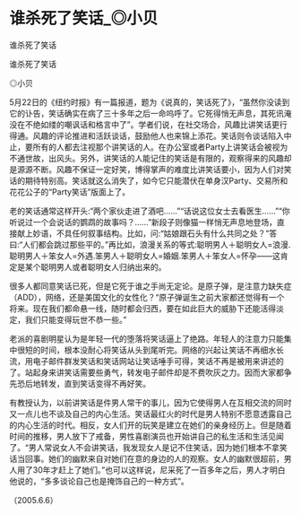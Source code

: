 # 谁杀死了笑话_◎小贝

谁杀死了笑话

谁杀死了笑话

◎小贝

5月22日的《纽约时报》有一篇报道，题为《说真的，笑话死了》，“虽然你没读到它的讣告，笑话确实在病了三十多年之后一命呜呼了。它死得悄无声息，其死讯淹没在不绝如缕的嘲讽话和格言中了”。学者们说，在社交场合，风趣比讲笑话更行得通。风趣的评论推进和活跃谈话，鼓励他人也来锦上添花。笑话则令谈话陷入中止，要所有的人都去注视那个讲笑话的人。在办公室或者Party上讲笑话会被视为不通世故，出风头。另外，讲笑话的人能记住的笑话是有限的，观察得来的风趣却是源源不断。风趣不保证一定好笑，博得掌声的难度比讲笑话要小，因为人们对笑话的期待特别高。笑话就这么消失了，如今它只能潜伏在单身汉Party、交易所和花花公子的“Party笑话”版面上了。

老的笑话通常这样开头:“两个家伙走进了酒吧……”“话说这位女士去看医生……”“你听说过一个会说话的鹦鹉的故事吗？……”新段子则像猫一样悄无声息地登场，直接献上妙语，不具任何叙事结构。比如，问:“姑娘跟石头有什么共同之处？”答曰:“人们都会跳过那些平的。”再比如，浪漫关系的等式:聪明男人＋聪明女人=浪漫.聪明男人＋笨女人=外遇.笨男人＋聪明女人=婚姻.笨男人＋笨女人=怀孕——这肯定是某个聪明男人或者聪明女人归纳出来的。

很多人都同意笑话已死，但是它死于谁之手尚无定论。是原子弹，是注意力缺失症（ADD），网络，还是美国文化的女性化？“原子弹诞生之前大家都还觉得有一个将来。现在我们都命悬一线，随时都会归西，要在如此巨大的威胁下还能活得淡定，我们只能变得玩世不恭一些。”

老派的喜剧明星认为是年轻一代的堕落将笑话逼上了绝路。年轻人的注意力只能集中很短的时间，根本没耐心将笑话从头到尾听完。网络的兴起让笑话不再细水长流，用电子邮件群发笑话和笑话网站让笑话唾手可得，笑话不再是被用来讲述的了。站起身来讲笑话需要些勇气，转发电子邮件却是不费吹灰之力。因而大家都争先恐后地转发，直到笑话变得不再好笑。

有教授认为，以前讲笑话是件男人常干的事儿，因为它使得男人在互相交流的同时又一点儿也不谈及自己的内心生活。笑话最红火的时代是男人特别不愿意透露自己的内心生活的时代。相反，女人们开的玩笑是建立在她们的亲身经历上。但是随着时间的推移，男人放下了戒备，男性喜剧演员也开始讲自己的私生活和生活见闻了。“男人常说女人不会讲笑话，我发现女人是记不住笑话，因为她们根本不拿笑话当回事。她们的幽默来自对她们在意的身边的人的观察。女人的幽默很超前，男人用了30年才赶上了她们。”也可以这样说，尼采死了一百多年之后，男人才明白他说的，“多多谈论自己也是掩饰自己的一种方式”。

（2005.6.6）